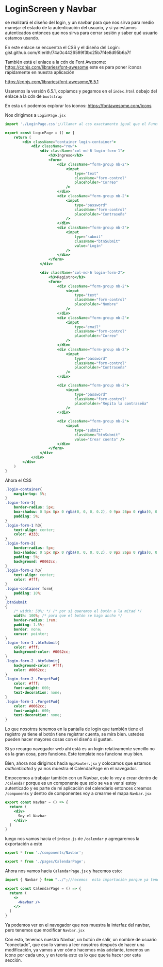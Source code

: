 # LoginScreen y Navbar

se realizará el diseño del login, y un navbar para que nos sirva para medio manejar el estado de la autenticación del usuario, y si ya estamos autenticados entonces que nos sirva para cerrar sesión y saber qué usuario estamos usando.

En este enlace se encuentra el CSS y el diseño del Login: gist.github.com/Klerith/74a0c4426599f3bc25b7f4e8d95b6a7f

También está el enlace a la cdn de Font Awesome: https://cdnjs.com/libraries/font-awesome este es para poner íconos rápidamente en nuestra aplicación

https://cdnjs.com/libraries/font-awesome/6.5.1

Usaremos la versión 6.5.1, copiamos y pegamos en el `index.html` debajo del enlace a la cdn de `bootstrap` 

En esta url podemos explorar los íconos: https://fontawesome.com/icons

Nos dirigimos a `LoginPage.jsx`
```jsx
import './LoginPage.css';//llamar al css exactamente igual que el Functional Component

export const LoginPage = () => {
    return (
        <div className="container login-container">
            <div className="row">
                <div className="col-md-6 login-form-1">
                    <h3>Ingreso</h3>
                    <form>
                        <div className="form-group mb-2">
                            <input 
                                type="text"
                                className="form-control"
                                placeholder="Correo"
                            />
                        </div>
                        <div className="form-group mb-2">
                            <input
                                type="password"
                                className="form-control"
                                placeholder="Contraseña"
                            />
                        </div>
                        <div className="form-group mb-2">
                            <input 
                                type="submit"
                                className="btnSubmit"
                                value="Login" 
                            />
                        </div>
                    </form>
                </div>

                <div className="col-md-6 login-form-2">
                    <h3>Registro</h3>
                    <form>
                        <div className="form-group mb-2">
                            <input
                                type="text"
                                className="form-control"
                                placeholder="Nombre"
                            />
                        </div>
                        <div className="form-group mb-2">
                            <input
                                type="email"
                                className="form-control"
                                placeholder="Correo"
                            />
                        </div>
                        <div className="form-group mb-2">
                            <input
                                type="password"
                                className="form-control"
                                placeholder="Contraseña" 
                            />
                        </div>

                        <div className="form-group mb-2">
                            <input
                                type="password"
                                className="form-control"
                                placeholder="Repita la contraseña" 
                            />
                        </div>

                        <div className="form-group mb-2">
                            <input 
                                type="submit" 
                                className="btnSubmit" 
                                value="Crear cuenta" />
                        </div>
                    </form>
                </div>
            </div>
        </div>
    )
}
```

Ahora el CSS

```css
.login-container{
    margin-top: 5%;
}
.login-form-1{
    border-radius: 5px;
    box-shadow: 0 5px 8px 0 rgba(0, 0, 0, 0.2), 0 9px 26px 0 rgba(0, 0, 0, 0.19);
    padding: 5%;
}
.login-form-1 h3{
    text-align: center;
    color: #333;
}
.login-form-2{
    border-radius: 5px;
    box-shadow: 0 5px 8px 0 rgba(0, 0, 0, 0.2), 0 9px 26px 0 rgba(0, 0, 0, 0.19);
    padding: 5%;
    background: #0062cc;
}
.login-form-2 h3{
    text-align: center;
    color: #fff;
}
.login-container form{
    padding: 10%;
}
.btnSubmit
{
    /* width: 50%; */ /* por si queremos el botón a la mitad */
    width: 100%; /* para que el botón se haga ancho */
    border-radius: 1rem;
    padding: 1.5%;
    border: none;
    cursor: pointer;
}
.login-form-1 .btnSubmit{
    color: #fff;
    background-color: #0062cc;
}
.login-form-2 .btnSubmit{
    background-color: #fff;
    color: #0062cc;
}
.login-form-2 .ForgetPwd{
    color: #fff;
    font-weight: 600;
    text-decoration: none;
}
.login-form-1 .ForgetPwd{
    color: #0062cc;
    font-weight: 600;
    text-decoration: none;
}
```



Lo que nosotros tenemos en la pantalla de login que también tiene el registro ya tiene el botón tiene registrar cuenta, se mira bien. ustedes pueden hacer mayores cosas con el diseño si gustan.

Si yo recargo navegador web ahí está es un login relativamente sencillo no es la gran cosa, pero funciona.
Este template nos funciona muy bien.

Bien, ahora nos dirigimos hacia `AppRouter.jsx` y colocamos que estamos *authenticated* y ya nos muestra el CalendarPage en el navegador.

Empecemos a trabajar también con un Navbar, este lo voy a crear dentro de `/calendar` porque es un componente que solo se va a ver si estoy autenticado y es parte de mi aplicación del calendario entonces creamos `/components` y dentro de componentes voy a crearme el mapa `Navbar.jsx`

```jsx
export const Navbar = () => {
  return (
    <div>
      Soy el Navbar
    </div>
  )
}
```

luego nos vamos hacia el `indesx.js` de `/calendar` y agregaremos la exportación a este 

```jsx
export * from './components/Navbar';

export * from './pages/CalendarPage';
```

Ahora nos vamos hacia `CalendarPage.jsx` y hacemos esto:
```jsx
import { Navbar } from "../";//hacemos  esta importación porque ya tenemos nuestro archivo que contiene todas las importaciones

export const CalendarPage = () => {
  return (
    <>
      <Navbar />
    </>
  )
}
```

Ya podemos ver en el navegador que nos muestra la interfaz del navbar, pero tenemos que modificar `Navbar.jsx`


Con esto, tenemos nuestro Navbar, un botón de salir, un nombre de usuario "conectado", que eso lo vamos a leer nosotros después de hacer una modificación, ya vamos a ver cómo hacemos más adelante, tenemos un icono por cada uno, y en teoría esto es lo que quería hacer por esta sección.